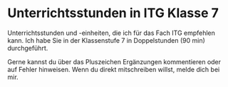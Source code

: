 Unterrichtsstunden in ITG Klasse 7
=======

Unterrichtsstunden und -einheiten, die ich für das Fach ITG empfehlen kann. Ich habe Sie in der Klassenstufe 7 in Doppelstunden (90 min) durchgeführt.

Gerne kannst du über das Pluszeichen Ergänzungen kommentieren oder auf Fehler hinweisen. Wenn du direkt mitschreiben willst, melde dich bei mir.